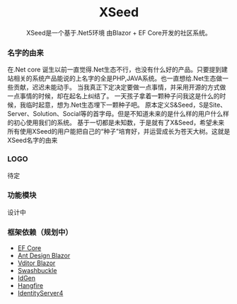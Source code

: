 <h1 align="center">XSeed</h1>
<p align="center">XSeed是一个基于.Net5环境 由Blazor + EF Core开发的社区系统。</p>

### 名字的由来

在.Net core 诞生以前一直觉得.Net生态不行，也没有什么好的产品。只要提到建站相关的系统产品能说的上名字的全是PHP,JAVA系统。也一直想给.Net生态做一些贡献，迟迟未能动手。
当我真正下定决定要做一点事情，并采用开源的方式做一点事情的时候，却在起名上纠结了。
一天孩子拿着一颗种子问我这是什么的时候，我临时起意，想为.Net生态埋下一颗种子吧。
原本定义S&Seed，S是Site、Server、Solution、Social等的首字母。但是不知道未来的是什么样的用户什么样的初心使用我们的系统。
基于一切都是未知数，于是就有了X&Seed，希望未来所有使用XSeed的用户能把自己的“种子”培育好，并运营成长为苍天大树。这就是XSeed名字的由来

### LOGO

待定

### 功能模块

设计中

### 框架依赖（规划中）
- [EF Core](https://github.com/dotnet/efcore)
- [Ant Design Blazor](https://github.com/ant-design-blazor/ant-design-blazor)
- [Vditor Blazor](https://github.com/ant-design-blazor/vditor-blazor)
- [Swashbuckle](https://github.com/domaindrivendev/Swashbuckle.AspNetCore)
- [IdGen](https://github.com/RobThree/IdGen)
- [Hangfire](https://github.com/HangfireIO/Hangfire)
- [IdentityServer4](https://github.com/IdentityServer/IdentityServer4)
